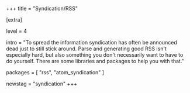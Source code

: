 +++
title = "Syndication/RSS"

[extra]

level = 4

intro = "To spread the information syndication has often be announced dead just to still stick around. Parse and generating good RSS isn't especially hard, but also something you don't necessarily want to have to do yourself. There are some libraries and packages to help you with that."

packages = [
  "rss",
  "atom_syndication"
]

newstag = "syndication"
+++
